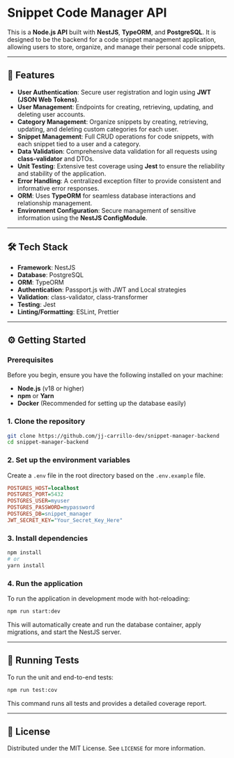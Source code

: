 # Snippet Code Manager API

This is a **Node.js API** built with **NestJS**, **TypeORM**, and **PostgreSQL**. It is designed to be the backend for a code snippet management application, allowing users to store, organize, and manage their personal code snippets.

-----

## 🚀 Features

  * **User Authentication**: Secure user registration and login using **JWT (JSON Web Tokens)**.
  * **User Management**: Endpoints for creating, retrieving, updating, and deleting user accounts.
  * **Category Management**: Organize snippets by creating, retrieving, updating, and deleting custom categories for each user.
  * **Snippet Management**: Full CRUD operations for code snippets, with each snippet tied to a user and a category.
  * **Data Validation**: Comprehensive data validation for all requests using **class-validator** and DTOs.
  * **Unit Testing**: Extensive test coverage using **Jest** to ensure the reliability and stability of the application.
  * **Error Handling**: A centralized exception filter to provide consistent and informative error responses.
  * **ORM**: Uses **TypeORM** for seamless database interactions and relationship management.
  * **Environment Configuration**: Secure management of sensitive information using the **NestJS ConfigModule**.

-----

## 🛠️ Tech Stack

  * **Framework**: NestJS
  * **Database**: PostgreSQL
  * **ORM**: TypeORM
  * **Authentication**: Passport.js with JWT and Local strategies
  * **Validation**: class-validator, class-transformer
  * **Testing**: Jest
  * **Linting/Formatting**: ESLint, Prettier

-----

## ⚙️ Getting Started

### Prerequisites

Before you begin, ensure you have the following installed on your machine:

  * **Node.js** (v18 or higher)
  * **npm** or **Yarn**
  * **Docker** (Recommended for setting up the database easily)

### 1\. Clone the repository

```sh
git clone https://github.com/jj-carrillo-dev/snippet-manager-backend
cd snippet-manager-backend
```

### 2\. Set up the environment variables

Create a `.env` file in the root directory based on the `.env.example` file.

```ini
POSTGRES_HOST=localhost
POSTGRES_PORT=5432
POSTGRES_USER=myuser
POSTGRES_PASSWORD=mypassword
POSTGRES_DB=snippet_manager
JWT_SECRET_KEY="Your_Secret_Key_Here"
```

### 3\. Install dependencies

```sh
npm install
# or
yarn install
```

### 4\. Run the application

To run the application in development mode with hot-reloading:

```sh
npm run start:dev
```

This will automatically create and run the database container, apply migrations, and start the NestJS server.

-----

## 🧪 Running Tests

To run the unit and end-to-end tests:

```sh
npm run test:cov
```

This command runs all tests and provides a detailed coverage report.

-----

## 📄 License

Distributed under the MIT License. See `LICENSE` for more information.